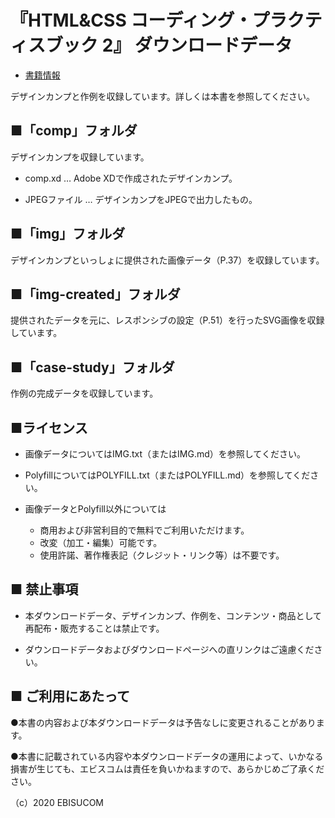 # 『HTML&CSS コーディング・プラクティスブック 2』 ダウンロードデータ


* [書籍情報](https://ep.ebisu.com/practice02/)



デザインカンプと作例を収録しています。詳しくは本書を参照してください。



## ■「comp」フォルダ

デザインカンプを収録しています。

* comp.xd … Adobe XDで作成されたデザインカンプ。

* JPEGファイル … デザインカンプをJPEGで出力したもの。



## ■「img」フォルダ

デザインカンプといっしょに提供された画像データ（P.37）を収録しています。



## ■「img-created」フォルダ

提供されたデータを元に、レスポンシブの設定（P.51）を行ったSVG画像を収録しています。



## ■「case-study」フォルダ

作例の完成データを収録しています。



## ■ライセンス

* 画像データについてはIMG.txt（またはIMG.md）を参照してください。

* PolyfillについてはPOLYFILL.txt（またはPOLYFILL.md）を参照してください。

* 画像データとPolyfill以外については
	* 商用および非営利目的で無料でご利用いただけます。
	* 改変（加工・編集）可能です。
	* 使用許諾、著作権表記（クレジット・リンク等）は不要です。


## ■ 禁止事項

* 本ダウンロードデータ、デザインカンプ、作例を、コンテンツ・商品として再配布・販売することは禁止です。

* ダウンロードデータおよびダウンロードページへの直リンクはご遠慮ください。



## ■ ご利用にあたって

●本書の内容および本ダウンロードデータは予告なしに変更されることがあります。

●本書に記載されている内容や本ダウンロードデータの運用によって、いかなる損害が生じても、エビスコムは責任を負いかねますので、あらかじめご了承ください。

（c）2020 EBISUCOM

